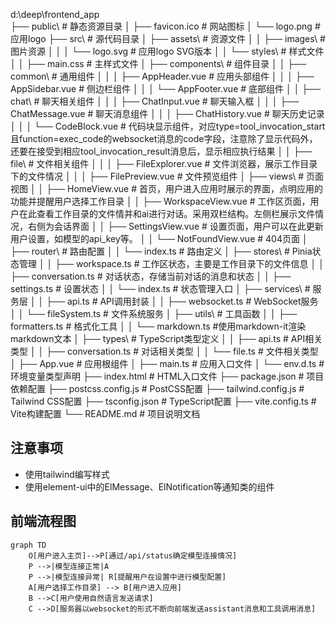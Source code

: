 d:\deep\frontend_app\
├── public\                      # 静态资源目录
│   ├── favicon.ico              # 网站图标
│   └── logo.png                 # 应用logo
├── src\                         # 源代码目录
│   ├── assets\                  # 资源文件
│   │   ├── images\              # 图片资源
│   │   │   └── logo.svg         # 应用logo SVG版本
│   │   └── styles\              # 样式文件
│   │       ├── main.css         # 主样式文件
│   ├── components\              # 组件目录
│   │   ├── common\              # 通用组件
│   │   │   ├── AppHeader.vue    # 应用头部组件
│   │   │   ├── AppSidebar.vue   # 侧边栏组件
│   │   │   └── AppFooter.vue    # 底部组件
│   │   ├── chat\                # 聊天相关组件
│   │   │   ├── ChatInput.vue    # 聊天输入框
│   │   │   ├── ChatMessage.vue  # 聊天消息组件
│   │   │   ├── ChatHistory.vue  # 聊天历史记录
│   │   │   └── CodeBlock.vue    # 代码块显示组件，对应type=tool_invocation_start且function=exec_code的websocket消息的code字段，注意除了显示代码外，还要在接受到相应tool_invocation_result消息后，显示相应执行结果
│   │   ├── file\                # 文件相关组件
│   │   │   ├── FileExplorer.vue # 文件浏览器，展示工作目录下的文件情况
│   │   │   ├── FilePreview.vue  # 文件预览组件
│   ├── views\                   # 页面视图
│   │   ├── HomeView.vue         # 首页，用户进入应用时展示的界面，点明应用的功能并提醒用户选择工作目录
│   │   ├── WorkspaceView.vue    # 工作区页面，用户在此查看工作目录的文件情并和ai进行对话。采用双栏结构。左侧栏展示文件情况，右侧为会话界面
│   │   ├── SettingsView.vue     # 设置页面，用户可以在此更新用户设置，如模型的api_key等。
│   │   └── NotFoundView.vue     # 404页面
│   ├── router\                  # 路由配置
│   │   └── index.ts             # 路由定义
│   ├── stores\                  # Pinia状态管理
│   │   ├── workspace.ts         # 工作区状态，主要是工作目录下的文件信息
│   │   ├── conversation.ts      # 对话状态，存储当前对话的消息和状态
│   │   ├── settings.ts          # 设置状态
│   │   └── index.ts             # 状态管理入口
│   ├── services\                # 服务层
│   │   ├── api.ts               # API调用封装
│   │   ├── websocket.ts         # WebSocket服务
│   │   └── fileSystem.ts        # 文件系统服务
│   ├── utils\                   # 工具函数
│   │   ├── formatters.ts        # 格式化工具
│   │   └── markdown.ts          #使用markdown-it渲染markdown文本
│   ├── types\                   # TypeScript类型定义
│   │   ├── api.ts               # API相关类型
│   │   ├── conversation.ts      # 对话相关类型
│   │   └── file.ts              # 文件相关类型
│   ├── App.vue                  # 应用根组件
│   ├── main.ts                  # 应用入口文件
│   └── env.d.ts                 # 环境变量类型声明
├── index.html                   # HTML入口文件
├── package.json                 # 项目依赖配置
├── postcss.config.js            # PostCSS配置
├── tailwind.config.js           # Tailwind CSS配置
├── tsconfig.json                # TypeScript配置
├── vite.config.ts               # Vite构建配置
└── README.md                    # 项目说明文档

## 注意事项
- 使用tailwind编写样式
- 使用element-ui中的ElMessage、ElNotification等通知类的组件

## 前端流程图
```mermaid
graph TD
    O[用户进入主页]-->P[通过/api/status确定模型连接情况]
    P -->|模型连接正常|A
    P -->|模型连接异常| R[提醒用户在设置中进行模型配置]
    A[用户选择工作目录] --> B[用户进入应用]
    B -->C[用户使用自然语言发送请求]
    C -->D[服务器以websocket的形式不断向前端发送assistant消息和工具调用消息]

```